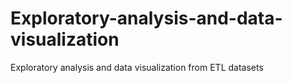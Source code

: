 # Exploratory-analysis-and-data-visualization
Exploratory analysis and data visualization from ETL datasets
